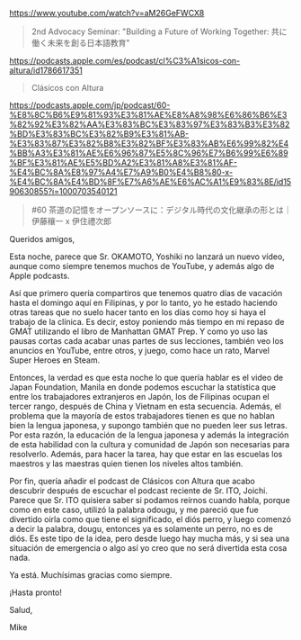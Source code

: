 https://www.youtube.com/watch?v=aM26GeFWCX8

> 2nd Advocacy Seminar: "Building a Future of Working Together: 共に働く未来を創る日本語教育" 

https://podcasts.apple.com/es/podcast/cl%C3%A1sicos-con-altura/id1786617351

> Clásicos con Altura

https://podcasts.apple.com/jp/podcast/60-%E8%8C%B6%E9%81%93%E3%81%AE%E8%A8%98%E6%86%B6%E3%82%92%E3%82%AA%E3%83%BC%E3%83%97%E3%83%B3%E3%82%BD%E3%83%BC%E3%82%B9%E3%81%AB-%E3%83%87%E3%82%B8%E3%82%BF%E3%83%AB%E6%99%82%E4%BB%A3%E3%81%AE%E6%96%87%E5%8C%96%E7%B6%99%E6%89%BF%E3%81%AE%E5%BD%A2%E3%81%A8%E3%81%AF-%E4%BC%8A%E8%97%A4%E7%A9%B0%E4%B8%80-x-%E4%BC%8A%E4%BD%8F%E7%A6%AE%E6%AC%A1%E9%83%8E/id1590630855?i=1000703540121

> #60 茶道の記憶をオープンソースに：デジタル時代の文化継承の形とは｜伊藤穰一 x 伊住禮次郎

Queridos amigos,

Esta noche, parece que Sr. OKAMOTO, Yoshiki no lanzará un nuevo vídeo, aunque como siempre tenemos muchos de YouTube, y además algo de Apple podcasts.

Así que primero quería compartiros que tenemos quatro días de vacación hasta el domingo aquí en Filipinas, y por lo tanto, yo he estado haciendo otras tareas que no suelo hacer tanto en los días como hoy si haya el trabajo de la clínica. Es decir, estoy poniendo más tiempo en mi repaso de GMAT utilizando el libro de Manhattan GMAT Prep. Y como yo uso las pausas cortas cada acabar unas partes de sus lecciones, también veo los anuncios en YouTube, entre otros, y juego, como hace un rato, Marvel Super Heroes en Steam.

Entonces, la verdad es que esta noche lo que quería hablar es el video de Japan Foundation, Manila en donde podemos escuchar la statística que entre los trabajadores extranjeros en Japón, los de Filipinas ocupan el tercer rango, después de China y Vietnam en esta secuencia. Además, el problema que la mayoría de estos trabajadores tienen es que no hablan bien la lengua japonesa, y supongo también que no pueden leer sus letras. Por esta razón, la educación de la lengua japonesa y además la integración de esta habilidad con la cultura y comunidad de Japón son necesarias para resolverlo. Además, para hacer la tarea, hay que estar en las escuelas los maestros y las maestras quien tienen los niveles altos también.

Por fin, quería añadir el podcast de Clásicos con Altura que acabo descubrir después de escuchar el podcast reciente de Sr. ITO, Joichi. Parece que Sr. ITO quisiera saber si podamos reírnos cuando habla, porque como en este caso, utilizó la palabra odougu, y me pareció que fue divertido oirla como que tiene el significado, el diós perro, y luego comenzó a decir la palabra, dougu, entonces ya es solamente un perro, no es de diós. Es este tipo de la idea, pero desde luego hay mucha más, y si sea una situación de emergencia o algo así yo creo que no será divertida esta cosa nada.

Ya está. Muchísimas gracias como siempre.

¡Hasta pronto!

Salud, 

Mike






